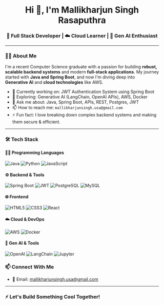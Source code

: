 <h1 align="center">Hi 👋, I'm Mallikharjun Singh Rasaputhra</h1>
<h3 align="center">🚀 Full Stack Developer | ☁️ Cloud Learner | 🤖 Gen AI Enthusiast</h3>

---

### 🧑‍💻 About Me

I'm a recent Computer Science graduate with a passion for building **robust, scalable backend systems** and modern **full-stack applications**. My journey started with **Java and Spring Boot**, and now I'm diving deep into **Generative AI** and **cloud technologies** like AWS.

- 🔭 Currently working on: JWT Authentication System using Spring Boot
- 🌱 Exploring: Generative AI (LangChain, OpenAI APIs), AWS, Docker
- 💬 Ask me about: Java, Spring Boot, APIs, REST, Postgres, JWT
- 📫 How to reach me: `mallikharjunsingh.usa@gmail.com`
- ⚡ Fun fact: I love breaking down complex backend systems and making them secure & efficient.

---

### 🛠️ Tech Stack

#### 👨‍💻 Programming Languages
![Java](https://img.shields.io/badge/Java-ED8B00?style=flat&logo=java&logoColor=white)
![Python](https://img.shields.io/badge/Python-3776AB?style=flat&logo=python&logoColor=white)
![JavaScript](https://img.shields.io/badge/JavaScript-F7DF1E?style=flat&logo=javascript&logoColor=black)

#### ⚙️ Backend & Tools
![Spring Boot](https://img.shields.io/badge/SpringBoot-6DB33F?style=flat&logo=springboot&logoColor=white)
![JWT](https://img.shields.io/badge/JWT-black?style=flat&logo=JSON%20web%20tokens)
![PostgreSQL](https://img.shields.io/badge/PostgreSQL-4169E1?style=flat&logo=postgresql&logoColor=white)
![MySQL](https://img.shields.io/badge/MySQL-00758F?style=flat&logo=mysql&logoColor=white)

#### 🌐 Frontend
![HTML5](https://img.shields.io/badge/HTML5-E34F26?style=flat&logo=html5&logoColor=white)
![CSS3](https://img.shields.io/badge/CSS3-1572B6?style=flat&logo=css3&logoColor=white)
![React](https://img.shields.io/badge/React-20232A?style=flat&logo=react&logoColor=61DAFB)

#### ☁️ Cloud & DevOps
![AWS](https://img.shields.io/badge/AWS-232F3E?style=flat&logo=amazon-aws&logoColor=white)
![Docker](https://img.shields.io/badge/Docker-2496ED?style=flat&logo=docker&logoColor=white)

#### 🤖 Gen AI & Tools
![OpenAI](https://img.shields.io/badge/OpenAI-412991?style=flat&logo=openai&logoColor=white)
![LangChain](https://img.shields.io/badge/LangChain-000000?style=flat&logo=langchain&logoColor=white)
![Jupyter](https://img.shields.io/badge/Jupyter-F37626?style=flat&logo=jupyter&logoColor=white)



### 📫 Connect With Me

- 📧 Email: mallikharjunsingh.usa@gmail.com  


---

### ⚡ Let's Build Something Cool Together!

